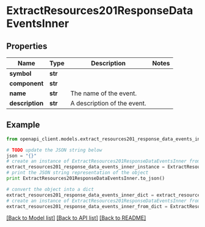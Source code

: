 # ExtractResources201ResponseDataEventsInner


## Properties
Name | Type | Description | Notes
------------ | ------------- | ------------- | -------------
**symbol** | **str** |  | 
**component** | **str** |  | 
**name** | **str** | The name of the event. | 
**description** | **str** | A description of the event. | 

## Example

```python
from openapi_client.models.extract_resources201_response_data_events_inner import ExtractResources201ResponseDataEventsInner

# TODO update the JSON string below
json = "{}"
# create an instance of ExtractResources201ResponseDataEventsInner from a JSON string
extract_resources201_response_data_events_inner_instance = ExtractResources201ResponseDataEventsInner.from_json(json)
# print the JSON string representation of the object
print ExtractResources201ResponseDataEventsInner.to_json()

# convert the object into a dict
extract_resources201_response_data_events_inner_dict = extract_resources201_response_data_events_inner_instance.to_dict()
# create an instance of ExtractResources201ResponseDataEventsInner from a dict
extract_resources201_response_data_events_inner_from_dict = ExtractResources201ResponseDataEventsInner.from_dict(extract_resources201_response_data_events_inner_dict)
```
[[Back to Model list]](../README.md#documentation-for-models) [[Back to API list]](../README.md#documentation-for-api-endpoints) [[Back to README]](../README.md)


